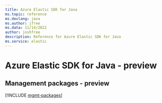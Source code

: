 ```yaml
---
title: Azure Elastic SDK for Java
ms.topic: reference
ms.devlang: java
ms.author: jfree
ms.data: 11/14/2022
author: joshfree
description: Reference for Azure Elastic SDK for Java
ms.service: elastic
---
```

# Azure Elastic SDK for Java - preview

## Management packages - preview
[!INCLUDE [mgmt-packages](elastic-mgmt-index.md)]